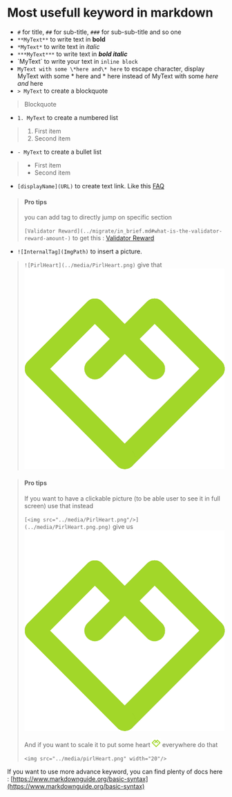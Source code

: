 # Most usefull keyword in markdown

- `#` for title, `##` for sub-title, `###` for sub-sub-title and so one
- `**MyText**` to write text in **bold**
- `*MyText*` to write text in *italic*
- `***MyText***` to write text in ***bold italic***
- \`MyText\` to write your text in `inline block`
- `MyText with some \*here and\* here` to escape character, display MyText with some \* here and \* here instead of MyText with some *here and* here
- `> MyText` to create a blockquote
> Blockquote

- `1. MyText` to create a numbered list
> 1. First item
> 2. Second item

- `- MyText` to create a bullet list
> - First item
> - Second item

- `[displayName](URL)` to create text link. Like this [FAQ](../migrate/in_brief.md)

> #### Pro tips
> you can add tag to directly jump on specific section
>
> `[Validator Reward](../migrate/in_brief.md#what-is-the-validator-reward-amount-)` to get this : [Validator Reward](../migrate/in_brief.md#what-is-the-validator-reward-amount-)

- `![InternalTag](ImgPath)` to insert a picture.

> `![PirlHeart](../media/PirlHeart.png)` give that ![PirlHeart](../media/PirlHeart.png)

> #### Pro tips
> If you want to have a clickable picture (to be able user to see it in full screen) use that instead
>
>`[<img src="../media/PirlHeart.png"/>](../media/PirlHeart.png.png)` give us [<img src="../media/PirlHeart.png"/>](../media/PirlHeart.png.png)
>
> And if you want to scale it to put some heart <img src="../media/pirlHeart.png" width="20"/> everywhere do that 
>
>`<img src="../media/pirlHeart.png" width="20"/>`

If you want to use more advance keyword, you can find plenty of docs here : [https://www.markdownguide.org/basic-syntax](https://www.markdownguide.org/basic-syntax)